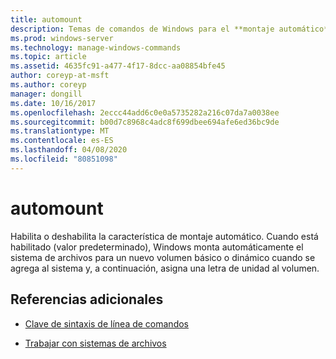 ```yaml
---
title: automount
description: Temas de comandos de Windows para el **montaje automático**, que habilita o deshabilita la característica de montaje automático.
ms.prod: windows-server
ms.technology: manage-windows-commands
ms.topic: article
ms.assetid: 4635fc91-a477-4f17-8dcc-aa08854bfe45
author: coreyp-at-msft
ms.author: coreyp
manager: dongill
ms.date: 10/16/2017
ms.openlocfilehash: 2eccc44add6c0e0a5735282a216c07da7a0038ee
ms.sourcegitcommit: b00d7c8968c4adc8f699dbee694afe6ed36bc9de
ms.translationtype: MT
ms.contentlocale: es-ES
ms.lasthandoff: 04/08/2020
ms.locfileid: "80851098"
---
```

# <a name="automount"></a>automount

Habilita o deshabilita la característica de montaje automático. Cuando está habilitado (valor predeterminado), Windows monta automáticamente el sistema de archivos para un nuevo volumen básico o dinámico cuando se agrega al sistema y, a continuación, asigna una letra de unidad al volumen.

## <a name="additional-references"></a>Referencias adicionales

- [Clave de sintaxis de línea de comandos](command-line-syntax-key.md)

- [Trabajar con sistemas de archivos](https://go.microsoft.com/fwlink/?LinkId=4509)